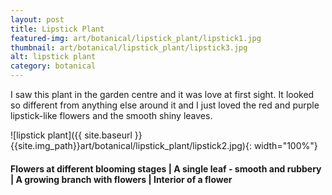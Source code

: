 ```yaml
---
layout: post
title: Lipstick Plant
featured-img: art/botanical/lipstick_plant/lipstick1.jpg
thumbnail: art/botanical/lipstick_plant/lipstick3.jpg
alt: lipstick plant
category: botanical
---
```


I saw this plant in the garden centre and it was love at first sight. It looked so different from anything else around it and I just loved the red and purple lipstick-like flowers and the smooth shiny leaves.

![lipstick plant]({{ site.baseurl }}{{site.img_path}}art/botanical/lipstick_plant/lipstick2.jpg){: width="100%"}

#### Flowers at different blooming stages | A single leaf - smooth and rubbery | A growing branch with flowers | Interior of a flower
